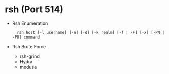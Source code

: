 <!---------------------------------------------------------------------------------
Copyright: (c) BLS OPS LLC.
This program is free software: you can redistribute it and/or modify
it under the terms of the GNU General Public License as published by
the Free Software Foundation, version 3.
This program is distributed in the hope that it will be useful,
but WITHOUT ANY WARRANTY; without even the implied warranty of
MERCHANTABILITY or FITNESS FOR A PARTICULAR PURPOSE. See the
GNU General Public License for more details.
You should have received a copy of the GNU General Public License
along with this program. If not, see <https://www.gnu.org/licenses/>.
--------------------------------------------------------------------------------->
# rsh (Port 514)

* Rsh Enumeration

        rsh host [-l username] [-n] [-d] [-k realm] [-f | -F] [-x] [-PN | -PO] command
* Rsh Brute Force
    * rsh-grind
    * Hydra
    * medusa

